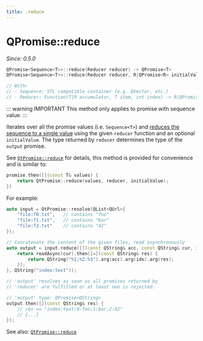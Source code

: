```yaml
---
title: .reduce
---
```


# QPromise::reduce

*Since: 0.5.0*

```cpp
QPromise<Sequence<T>>::reduce(Reducer reducer) -> QPromise<T>
QPromise<Sequence<T>>::reduce(Reducer reducer, R|QPromise<R> initialValue) -> QPromise<R>

// With:
// - Sequence: STL compatible container (e.g. QVector, etc.)
// - Reducer: Function(T|R accumulator, T item, int index) -> R|QPromise<R>
```

::: warning IMPORTANT
This method only applies to promise with sequence value.
:::

Iterates over all the promise values (i.e. `Sequence<T>`) and [reduces the sequence to a single value](https://en.wikipedia.org/wiki/Fold_%28higher-order_function%29) using the given `reducer` function and an optional `initialValue`. The type returned by `reducer` determines the type of the `output` promise.

See [`QtPromise::reduce`](../helpers/reduce.md) for details, this method is provided for convenience and is similar to:

```cpp
promise.then([](const T& values) {
    return QtPromise::reduce(values, reducer, initialValue);
})
```

For example:

```cpp
auto input = QtPromise::resolve(QList<QUrl>{
    "file:f0.txt",   // contains "foo"
    "file:f1.txt",   // contains "bar"
    "file:f2.txt"    // contains "42"
});

// Concatenate the content of the given files, read asynchronously
auto output = input.reduce([](const QString& acc, const QString& cur, int idx) {
    return readAsync(cur).then([=](const QString& res) {
        return QString("%1;%2:%3").arg(acc).arg(idx).arg(res);
    });
}, QString("index:text"));

// 'output' resolves as soon as all promises returned by
// 'reducer' are fulfilled or at least one is rejected.

// 'output' type: QPromise<QString>
output.then([](const QString& res) {
    // res == "index:text;0:foo;1:bar;2:42"
    // {...}
});
```

See also: [`QtPromise::reduce`](../helpers/reduce.md)
